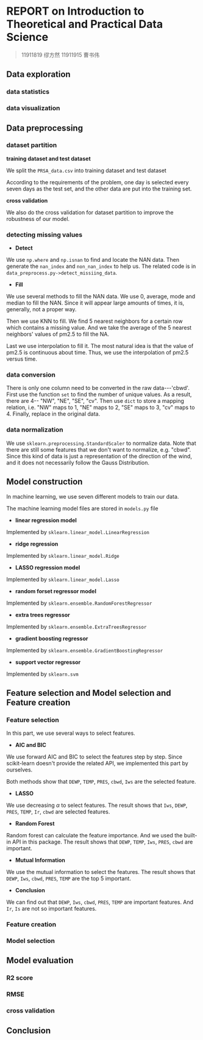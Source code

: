 # REPORT on Introduction to Theoretical and Practical Data Science
> 11911819 缪方然 11911915 曹书伟



## Data exploration

### data statistics



### data visualization



## Data preprocessing

### dataset partition

**training dataset and test dataset**

We split the `PRSA_data.csv` into training dataset and test dataset

According to the requirements of the problem, one day is selected every seven days as the test set, and the other data are put into the training set.

**cross validation**

We also do the cross validation for dataset partition to improve the robustness of our model.

### detecting missing values

* **Detect**

We use `np.where` and `np.isnan` to find and locate the NAN data.
Then generate the `nan_index` and `non_nan_index` to help us.
The related code is in `data_preprocess.py->detect_missiing_data`.

* **Fill**

We use several methods to fill the NAN data.
We use 0, average, mode and median to fill the NAN.
Since it will appear large amounts of times, it is, generally, not a proper way.

Then we use KNN to fill.
We find 5 nearest neighbors for a certain row which contains a missing value.
And we take the average of the 5 nearest neighbors' values of pm2.5 to fill the NA.

Last we use interpolation to fill it.
The most natural idea is that the value of pm2.5 is continuous about time.
Thus, we use the interpolation of pm2.5 versus time.

### data conversion

There is only one column need to be converted in the raw data---'cbwd'.
First use the function `set` to find the number of unique values.
As a result, there are 4-- "NW", "NE", "SE", "cv".
Then use `dict` to store a mapping relation, i.e. "NW" maps to 1, "NE" maps to 2, "SE" maps to 3, "cv" maps to 4.
Finally, replace in the original data.

### data normalization

We use `sklearn.preprocessing.StandardScaler` to normalize data.
Note that there are still some features that we don't want to normalize, e.g. "cbwd".
Since this kind of data is just a representation of the direction of the wind, and it does not necessarily follow the
Gauss Distribution.

## Model construction

In machine learning, we use seven different models to train our data.

The machine learning model files are stored in `models.py` file

* **linear regression model**

Implemented by `sklearn.linear_model.LinearRegression  `

* **ridge regression**

Implemented by `sklearn.linear_model.Ridge`

* **LASSO regression model**

Implemented by `sklearn.linear_model.Lasso`

* **random forset regressor model**

Implemented by `sklearn.ensemble.RandomForestRegressor`

* **extra trees regressor**

Implemented by `sklearn.ensemble.ExtraTreesRegressor`

* **gradient boosting regressor**

Implemented by `sklearn.ensemble.GradientBoostingRegressor`

* **support vector regressor**

Implemented by `sklearn.svm`

## Feature selection and Model selection and Feature creation

### Feature selection

In this part, we use several ways to select features.

* **AIC and BIC**

We use forward AIC and BIC to select the features step by step.
Since scikit-learn doesn't provide the related API, we implemented this part by ourselves.

Both methods show that `DEWP`, `TEMP`, `PRES`, `cbwd`, `Iws` are the selected feature.

* **LASSO**

We use decreasing $\alpha$ to select features.
The result shows that `Iws`, `DEWP`, `PRES`, `TEMP`, `Ir`, `cbwd` are selected features.

* **Random Forest**

Random forest can calculate the feature importance.
And we used the built-in API in this package.
The result shows that `DEWP`, `TEMP`, `Iws`, `PRES`, `cbwd` are important.

* **Mutual Information**

We use the mutual information to select the features.
The result shows that `DEWP`, `Iws`, `cbwd`, `PRES`, `TEMP` are the top 5 important.

* **Conclusion**

We can find out that `DEWP`, `Iws`, `cbwd`, `PRES`, `TEMP` are important features.
And `Ir`, `Is` are not so important features.

### Feature creation



### Model selection



## Model evaluation

### R2 score



### RMSE



### cross validation







## Conclusion

